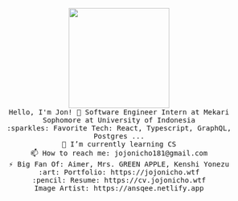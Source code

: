 <p align="center">
  <img src="https://i.imgur.com/IyjFcq1.png" width="200px">
  <br>
  <samp>
    Hello, I'm Jon! 👋
    Software Engineer Intern at Mekari<br>
    Sophomore at University of Indonesia<br>
    :sparkles: Favorite Tech: React, Typescript, GraphQL, Postgres ... <br>
    🌱 I’m currently learning CS <br>
    📫 How to reach me: jojonicho181@gmail.com <br>
    ⚡ Big Fan Of: Aimer, Mrs. GREEN APPLE, Kenshi Yonezu <br>
    :art: Portfolio: https://jojonicho.wtf <br>
    :pencil: Resume: https://cv.jojonicho.wtf <br>
    Image Artist: https://ansqee.netlify.app <br>
  </samp>
</p>

<!--
**jojonicho/jojonicho** is a ✨ _special_ ✨ repository because its `README.md` (this file) appears on your GitHub profile.

Here are some ideas to get you started:

- 🔭 I’m currently working on ...
- 🌱 I’m currently learning ...
- 👯 I’m looking to collaborate on ...
- 🤔 I’m looking for help with ...
- 💬 Ask me about ...
- 📫 How to reach me: ...
- 😄 Pronouns: ...
- ⚡ Fun fact: ...
-->
